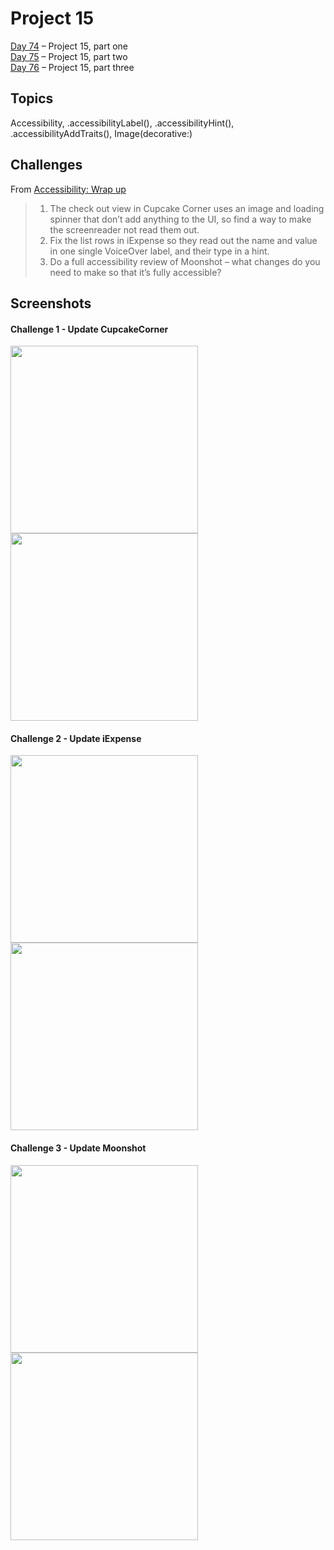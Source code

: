 # Project 15

[Day 74](https://www.hackingwithswift.com/100/swiftui/74) – Project 15, part one <br />
[Day 75](https://www.hackingwithswift.com/100/swiftui/75) – Project 15, part two <br />
[Day 76](https://www.hackingwithswift.com/100/swiftui/76) – Project 15, part three

## Topics

Accessibility, .accessibilityLabel(), .accessibilityHint(), .accessibilityAddTraits(), Image(decorative:)

## Challenges

From [Accessibility: Wrap up](https://www.hackingwithswift.com/books/ios-swiftui/accessibility-wrap-up)

>1. The check out view in Cupcake Corner uses an image and loading spinner that don’t add anything to the UI, so find a way to make the screenreader not read them out.
>2. Fix the list rows in iExpense so they read out the name and value in one single VoiceOver label, and their type in a hint.
>3. Do a full accessibility review of Moonshot – what changes do you need to make so that it’s fully accessible?

## Screenshots

#### Challenge 1 - Update CupcakeCorner
<img src="https://github.com/ivanov-mi/100-days-of-SwiftUI/assets/12073144/b147dc00-f063-4164-ba50-f1b824814b2a" width="300">
<img src="https://github.com/ivanov-mi/100-days-of-SwiftUI/assets/12073144/6445b118-f06a-4827-b031-9019dfb558f6" width="300">

#### Challenge 2 - Update iExpense
<img src="https://github.com/ivanov-mi/100-days-of-SwiftUI/assets/12073144/1b97b5e7-f42d-45f2-8ec1-59f42a865298" width="300">
<img src="https://github.com/ivanov-mi/100-days-of-SwiftUI/assets/12073144/9b19ca86-fc31-4ad7-93d5-67e025f4bba0" width="300">

#### Challenge 3 - Update Moonshot
<img src="https://github.com/ivanov-mi/100-days-of-SwiftUI/assets/12073144/f2bb6f36-0996-484d-bc6b-eac1daa9fda6" width="300">
<img src="https://github.com/ivanov-mi/100-days-of-SwiftUI/assets/12073144/1976ab30-eeaf-4c86-a1fb-f066dcaba24b" width="300">

